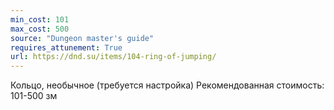 ```yaml
---
min_cost: 101
max_cost: 500
source: "Dungeon master's guide"
requires_attunement: True
url: https://dnd.su/items/104-ring-of-jumping/
---
```


Кольцо, необычное (требуется настройка)
Рекомендованная стоимость: 101-500 зм